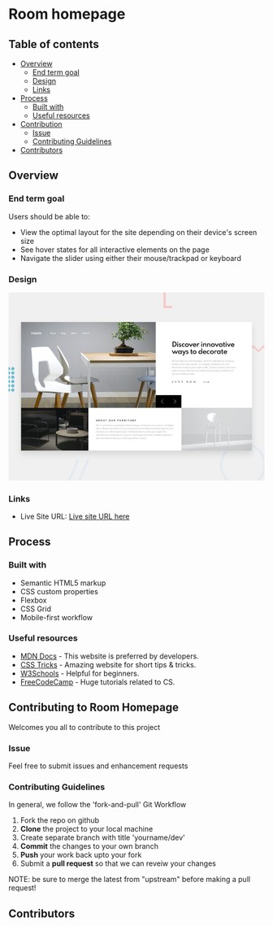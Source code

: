 # Room homepage

## Table of contents

-   [Overview](#overview)
    -   [End term goal](#end-term-goal)
    -   [Design](#design)
    -   [Links](#links)
-   [Process](#process)
    -   [Built with](#built-with)       
    -   [Useful resources](#useful-resources)
-   [Contribution](#contributing-to-room-homepage)
    -   [Issue](#issue)
    -   [Contributing Guidelines](#contributing-guidelines)
-   [Contributors](#contributors)

## Overview

### End term goal

Users should be able to:

-   View the optimal layout for the site depending on their device's screen size
-   See hover states for all interactive elements on the page
-   Navigate the slider using either their mouse/trackpad or keyboard

### Design

![](./assets/design/desktop-preview.jpg)

### Links

-   Live Site URL: [Live site URL here](https://your-live-site-url.com)

## Process


### Built with

-   Semantic HTML5 markup
-   CSS custom properties
-   Flexbox
-   CSS Grid
-   Mobile-first workflow

### Useful resources

-   [MDN Docs](https://developer.mozilla.org/en-US/) - This website is preferred by developers.
-   [CSS Tricks](https://css-tricks.com/) - Amazing website for short tips & tricks.
-   [W3Schools](https://www.w3schools.com/) - Helpful for beginners.
-   [FreeCodeCamp](https://www.freecodecamp.org/) - Huge tutorials related to CS.

## Contributing to Room Homepage

Welcomes you all to contribute to this project

### Issue

Feel free to submit issues and enhancement requests

### Contributing Guidelines

In general, we follow the 'fork-and-pull' Git Workflow  
1. Fork the repo on github
2. **Clone** the project to your local machine
3. Create separate branch with title 'yourname/dev'
4. **Commit** the changes to your own branch
5. **Push** your work back upto your fork 
6. Submit a **pull request** so that we can reveiw your changes  
    
NOTE: be sure to merge the latest from "upstream" before making a pull request!  

## Contributors

